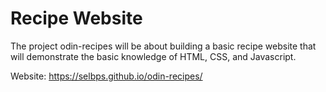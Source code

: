 # Recipe Website
The project odin-recipes will be about building a basic recipe website that will demonstrate the basic knowledge of HTML, CSS, and Javascript.

Website: https://selbps.github.io/odin-recipes/
